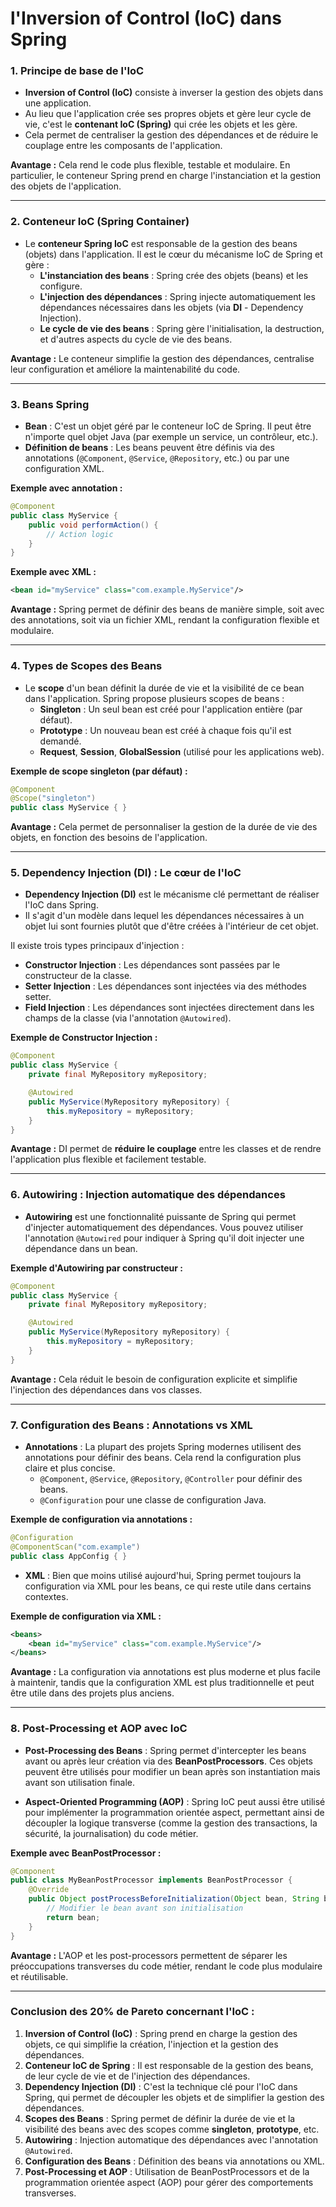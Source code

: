 # **l'Inversion of Control (IoC)** dans **Spring**

### 1. **Principe de base de l'IoC**
- **Inversion of Control (IoC)** consiste à inverser la gestion des objets dans une application. 
- Au lieu que l'application crée ses propres objets et gère leur cycle de vie, c'est le **contenant IoC (Spring)** qui crée les objets et les gère. 
- Cela permet de centraliser la gestion des dépendances et de réduire le couplage entre les composants de l'application.

**Avantage :** Cela rend le code plus flexible, testable et modulaire. En particulier, le conteneur Spring prend en charge l'instanciation et la gestion des objets de l'application.

---

### 2. **Conteneur IoC (Spring Container)**
- Le **conteneur Spring IoC** est responsable de la gestion des beans (objets) dans l'application. Il est le cœur du mécanisme IoC de Spring et gère :
    - **L'instanciation des beans** : Spring crée des objets (beans) et les configure.
    - **L'injection des dépendances** : Spring injecte automatiquement les dépendances nécessaires dans les objets (via **DI** - Dependency Injection).
    - **Le cycle de vie des beans** : Spring gère l'initialisation, la destruction, et d'autres aspects du cycle de vie des beans.

**Avantage :** Le conteneur simplifie la gestion des dépendances, centralise leur configuration et améliore la maintenabilité du code.

---

### 3. **Beans Spring**
- **Bean** : C'est un objet géré par le conteneur IoC de Spring. Il peut être n'importe quel objet Java (par exemple un service, un contrôleur, etc.).
- **Définition de beans** : Les beans peuvent être définis via des annotations (`@Component`, `@Service`, `@Repository`, etc.) ou par une configuration XML.

**Exemple avec annotation :**
```java
@Component
public class MyService {
    public void performAction() {
        // Action logic
    }
}
```
**Exemple avec XML :**
```xml
<bean id="myService" class="com.example.MyService"/>
```

**Avantage :** Spring permet de définir des beans de manière simple, soit avec des annotations, soit via un fichier XML, rendant la configuration flexible et modulaire.

---

### 4. **Types de Scopes des Beans**
- Le **scope** d'un bean définit la durée de vie et la visibilité de ce bean dans l'application. Spring propose plusieurs scopes de beans :
    - **Singleton** : Un seul bean est créé pour l'application entière (par défaut).
    - **Prototype** : Un nouveau bean est créé à chaque fois qu'il est demandé.
    - **Request**, **Session**, **GlobalSession** (utilisé pour les applications web).

**Exemple de scope singleton (par défaut) :**
```java
@Component
@Scope("singleton")
public class MyService { }
```

**Avantage :** Cela permet de personnaliser la gestion de la durée de vie des objets, en fonction des besoins de l'application.

---

### 5. **Dependency Injection (DI) : Le cœur de l'IoC**
- **Dependency Injection (DI)** est le mécanisme clé permettant de réaliser l'IoC dans Spring. 
- Il s'agit d'un modèle dans lequel les dépendances nécessaires à un objet lui sont fournies plutôt que d'être créées à l'intérieur de cet objet.

Il existe trois types principaux d'injection :
- **Constructor Injection** : Les dépendances sont passées par le constructeur de la classe.
- **Setter Injection** : Les dépendances sont injectées via des méthodes setter.
- **Field Injection** : Les dépendances sont injectées directement dans les champs de la classe (via l'annotation `@Autowired`).

**Exemple de Constructor Injection :**
```java
@Component
public class MyService {
    private final MyRepository myRepository;

    @Autowired
    public MyService(MyRepository myRepository) {
        this.myRepository = myRepository;
    }
}
```

**Avantage :** DI permet de **réduire le couplage** entre les classes et de rendre l'application plus flexible et facilement testable.

---

### 6. **Autowiring : Injection automatique des dépendances**
- **Autowiring** est une fonctionnalité puissante de Spring qui permet d'injecter automatiquement des dépendances. Vous pouvez utiliser l'annotation `@Autowired` pour indiquer à Spring qu'il doit injecter une dépendance dans un bean.

**Exemple d'Autowiring par constructeur :**
```java
@Component
public class MyService {
    private final MyRepository myRepository;

    @Autowired
    public MyService(MyRepository myRepository) {
        this.myRepository = myRepository;
    }
}
```

**Avantage :** Cela réduit le besoin de configuration explicite et simplifie l'injection des dépendances dans vos classes.

---

### 7. **Configuration des Beans : Annotations vs XML**
- **Annotations** : La plupart des projets Spring modernes utilisent des annotations pour définir des beans. Cela rend la configuration plus claire et plus concise.
    - `@Component`, `@Service`, `@Repository`, `@Controller` pour définir des beans.
    - `@Configuration` pour une classe de configuration Java.

**Exemple de configuration via annotations :**
```java
@Configuration
@ComponentScan("com.example")
public class AppConfig { }
```

- **XML** : Bien que moins utilisé aujourd'hui, Spring permet toujours la configuration via XML pour les beans, ce qui reste utile dans certains contextes.

**Exemple de configuration via XML :**
```xml
<beans>
    <bean id="myService" class="com.example.MyService"/>
</beans>
```

**Avantage :** La configuration via annotations est plus moderne et plus facile à maintenir, tandis que la configuration XML est plus traditionnelle et peut être utile dans des projets plus anciens.

---

### 8. **Post-Processing et AOP avec IoC**
- **Post-Processing des Beans** : Spring permet d'intercepter les beans avant ou après leur création via des **BeanPostProcessors**. Ces objets peuvent être utilisés pour modifier un bean après son instantiation mais avant son utilisation finale.

- **Aspect-Oriented Programming (AOP)** : Spring IoC peut aussi être utilisé pour implémenter la programmation orientée aspect, permettant ainsi de découpler la logique transverse (comme la gestion des transactions, la sécurité, la journalisation) du code métier.

**Exemple avec BeanPostProcessor :**
```java
@Component
public class MyBeanPostProcessor implements BeanPostProcessor {
    @Override
    public Object postProcessBeforeInitialization(Object bean, String beanName) throws BeansException {
        // Modifier le bean avant son initialisation
        return bean;
    }
}
```

**Avantage :** L'AOP et les post-processors permettent de séparer les préoccupations transverses du code métier, rendant le code plus modulaire et réutilisable.

---

### Conclusion des **20% de Pareto** concernant l'**IoC** :

1. **Inversion of Control (IoC)** : Spring prend en charge la gestion des objets, ce qui simplifie la création, l'injection et la gestion des dépendances.
2. **Conteneur IoC de Spring** : Il est responsable de la gestion des beans, de leur cycle de vie et de l'injection des dépendances.
3. **Dependency Injection (DI)** : C'est la technique clé pour l'IoC dans Spring, qui permet de découpler les objets et de simplifier la gestion des dépendances.
4. **Scopes des Beans** : Spring permet de définir la durée de vie et la visibilité des beans avec des scopes comme **singleton**, **prototype**, etc.
5. **Autowiring** : Injection automatique des dépendances avec l'annotation `@Autowired`.
6. **Configuration des Beans** : Définition des beans via annotations ou XML.
7. **Post-Processing et AOP** : Utilisation de BeanPostProcessors et de la programmation orientée aspect (AOP) pour gérer des comportements transverses.
